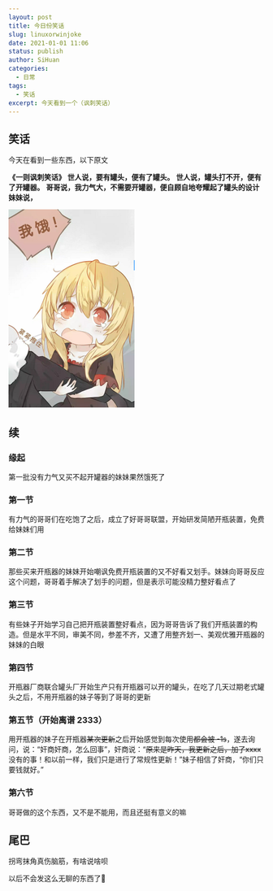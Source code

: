```yaml
---
layout: post
title: 今日份笑话
slug: linuxorwinjoke
date: 2021-01-01 11:06
status: publish
author: SiHuan
categories: 
  - 日常
tags: 
  - 笑话
excerpt: 今天看到一个（讽刺笑话）
---
```


## 笑话

今天在看到一些东西，以下原文

**《一则讽刺笑话》**
**世人说，要有罐头，便有了罐头。**
**世人说，罐头打不开，便有了开罐器。**
**哥哥说，我力气大，不需要开罐器，便自顾自地夸耀起了罐头的设计**
**妹妹说，**

![被饿死的妹妹](2021-01-01-linuxorwinjoke.assets/image-20210101171250949.png)



## 续

### 缘起

  第一批没有力气又买不起开罐器的妹妹果然饿死了

### 第一节

  有力气的哥哥们在吃饱了之后，成立了好哥哥联盟，开始研发简陋开瓶装置，免费给妹妹们用

### 第二节

  那些买来开瓶器的妹妹开始嘲讽免费开瓶装置的又不好看又划手。妹妹向哥哥反应这个问题，哥哥着手解决了划手的问题，但是表示可能没精力整好看点了

### 第三节

  有些妹子开始学习自己把开瓶装置整好看点，因为哥哥告诉了我们开瓶装置的构造。但是水平不同，审美不同，参差不齐，又遭了用整齐划一、美观优雅开瓶器的妹妹的白眼

### 第四节

  开瓶器厂商联合罐头厂开始生产只有开瓶器可以开的罐头，在吃了几天过期老式罐头之后，不用开瓶器的妹子等到了哥哥的更新

### 第五节（开始离谱 2333）

  用开瓶器的妹子在开瓶器~~某次更新~~之后开始感觉到每次使用~~都会被 -1s~~，遂去询问，说：“奸商奸商，怎么回事”，奸商说：“~~原来是昨天，我更新之后，加了xxxx~~ 没有的事！和以前一样，我们只是进行了常规性更新！”妹子相信了奸商，“你们只要钱就好。”

### 第六节

哥哥做的这个东西，又不是不能用，而且还挺有意义的嘛



## 尾巴

拐弯抹角真伤脑筋，有啥说啥呗

以后不会发这么无聊的东西了🙈

